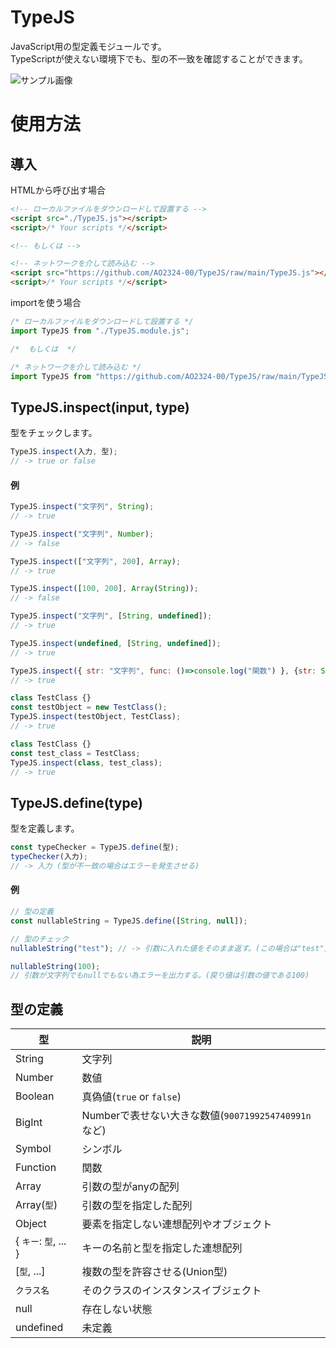 # TypeJS

JavaScript用の型定義モジュールです。<br>
TypeScriptが使えない環境下でも、型の不一致を確認することができます。


![サンプル画像](https://github.com/AO2324-00/TypeJS/blob/main/sample.png?raw=true)

# 使用方法
## 導入
HTMLから呼び出す場合
```html
<!-- ローカルファイルをダウンロードして設置する -->
<script src="./TypeJS.js"></script>
<script>/* Your scripts */</script>

<!-- もしくは -->

<!-- ネットワークを介して読み込む -->
<script src="https://github.com/AO2324-00/TypeJS/raw/main/TypeJS.js"></script>
<script>/* Your scripts */</script>
```

importを使う場合
```js
/* ローカルファイルをダウンロードして設置する */
import TypeJS from "./TypeJS.module.js";

/*  もしくは  */

/* ネットワークを介して読み込む */
import TypeJS from "https://github.com/AO2324-00/TypeJS/raw/main/TypeJS.module.js";
```

## TypeJS.inspect(input, type)
型をチェックします。
```javascript
TypeJS.inspect(入力, 型);
// -> true or false
```
#### 例
```javascript
TypeJS.inspect("文字列", String);
// -> true

TypeJS.inspect("文字列", Number);
// -> false

TypeJS.inspect(["文字列", 200], Array);
// -> true

TypeJS.inspect([100, 200], Array(String));
// -> false

TypeJS.inspect("文字列", [String, undefined]);
// -> true

TypeJS.inspect(undefined, [String, undefined]);
// -> true

TypeJS.inspect({ str: "文字列", func: ()=>console.log("関数") }, {str: String, func: Function});
// -> true

class TestClass {}
const testObject = new TestClass();
TypeJS.inspect(testObject, TestClass);
// -> true

class TestClass {}
const test_class = TestClass;
TypeJS.inspect(class, test_class);
// -> true
```


## TypeJS.define(type)
型を定義します。
```javascript
const typeChecker = TypeJS.define(型);
typeChecker(入力);
// -> 入力 (型が不一致の場合はエラーを発生させる)
```

#### 例
```javascript
// 型の定義
const nullableString = TypeJS.define([String, null]);

// 型のチェック
nullableString("test"); // -> 引数に入れた値をそのまま返す。(この場合は"test")

nullableString(100);
// 引数が文字列でもnullでもない為エラーを出力する。(戻り値は引数の値である100)

```

## 型の定義
|  型  |  説明  |
| ---- | ---- |
|  String  |  文字列  |
|  Number  |  数値  |
|  Boolean  |  真偽値(`true` or `false`)  |
|  BigInt  |  Numberで表せない大きな数値(`9007199254740991n`など)  |
|  Symbol  |  シンボル  |
|  Function  |  関数  |
|  Array  |  引数の型がanyの配列  |
|  Array(`型`)  |  引数の型を指定した配列  |
|  Object  |  要素を指定しない連想配列やオブジェクト  |
|  { `キー`: `型`, ... }  |  キーの名前と型を指定した連想配列  |
|  [`型`, ...]  |  複数の型を許容させる(Union型)  |
|  `クラス名`  |  そのクラスのインスタンスイブジェクト  |
|  null  |  存在しない状態  |
|  undefined  |  未定義  |